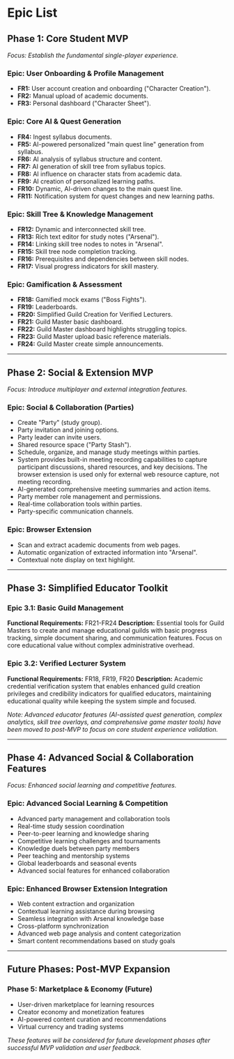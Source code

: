 # **Epic List**

## **Phase 1: Core Student MVP**
*Focus: Establish the fundamental single-player experience.* 

### **Epic: User Onboarding & Profile Management**
*   **FR1:** User account creation and onboarding ("Character Creation").
*   **FR2:** Manual upload of academic documents.
*   **FR3:** Personal dashboard ("Character Sheet").

### **Epic: Core AI & Quest Generation**
*   **FR4:** Ingest syllabus documents.
*   **FR5:** AI-powered personalized "main quest line" generation from syllabus.
*   **FR6:** AI analysis of syllabus structure and content.
*   **FR7:** AI generation of skill tree from syllabus topics.
*   **FR8:** AI influence on character stats from academic data.
*   **FR9:** AI creation of personalized learning paths.
*   **FR10:** Dynamic, AI-driven changes to the main quest line.
*   **FR11:** Notification system for quest changes and new learning paths.

### **Epic: Skill Tree & Knowledge Management**
*   **FR12:** Dynamic and interconnected skill tree.
*   **FR13:** Rich text editor for study notes ("Arsenal").
*   **FR14:** Linking skill tree nodes to notes in "Arsenal".
*   **FR15:** Skill tree node completion tracking.
*   **FR16:** Prerequisites and dependencies between skill nodes.
*   **FR17:** Visual progress indicators for skill mastery.

### **Epic: Gamification & Assessment**
*   **FR18:** Gamified mock exams ("Boss Fights").
*   **FR19:** Leaderboards.
*   **FR20:** Simplified Guild Creation for Verified Lecturers.
*   **FR21:** Guild Master basic dashboard.
*   **FR22:** Guild Master dashboard highlights struggling topics.
*   **FR23:** Guild Master upload basic reference materials.
*   **FR24:** Guild Master create simple announcements.

---

## **Phase 2: Social & Extension MVP**
*Focus: Introduce multiplayer and external integration features.*

### **Epic: Social & Collaboration (Parties)**
*   Create "Party" (study group).
*   Party invitation and joining options.
*   Party leader can invite users.
*   Shared resource space ("Party Stash").
*   Schedule, organize, and manage study meetings within parties.
*   System provides built-in meeting recording capabilities to capture participant discussions, shared resources, and key decisions. The browser extension is used only for external web resource capture, not meeting recording.
*   AI-generated comprehensive meeting summaries and action items.
*   Party member role management and permissions.
*   Real-time collaboration tools within parties.
*   Party-specific communication channels.

### **Epic: Browser Extension**
*   Scan and extract academic documents from web pages.
*   Automatic organization of extracted information into "Arsenal".
*   Contextual note display on text highlight.

---

## **Phase 3: Simplified Educator Toolkit**

### **Epic 3.1: Basic Guild Management**
**Functional Requirements:** FR21-FR24
**Description:** Essential tools for Guild Masters to create and manage educational guilds with basic progress tracking, simple document sharing, and communication features. Focus on core educational value without complex administrative overhead.

### **Epic 3.2: Verified Lecturer System**
**Functional Requirements:** FR18, FR19, FR20
**Description:** Academic credential verification system that enables enhanced guild creation privileges and credibility indicators for qualified educators, maintaining educational quality while keeping the system simple and focused.

*Note: Advanced educator features (AI-assisted quest generation, complex analytics, skill tree overlays, and comprehensive game master tools) have been moved to post-MVP to focus on core student experience validation.*

---

## **Phase 4: Advanced Social & Collaboration Features**
*Focus: Enhanced social learning and competitive features.*

### **Epic: Advanced Social Learning & Competition**
*   Advanced party management and collaboration tools
*   Real-time study session coordination
*   Peer-to-peer learning and knowledge sharing
*   Competitive learning challenges and tournaments
*   Knowledge duels between party members
*   Peer teaching and mentorship systems
*   Global leaderboards and seasonal events
*   Advanced social features for enhanced collaboration

### **Epic: Enhanced Browser Extension Integration**
*   Web content extraction and organization
*   Contextual learning assistance during browsing
*   Seamless integration with Arsenal knowledge base
*   Cross-platform synchronization
*   Advanced web page analysis and content categorization
*   Smart content recommendations based on study goals

---

## **Future Phases: Post-MVP Expansion**

### **Phase 5: Marketplace & Economy** (Future)
- User-driven marketplace for learning resources
- Creator economy and monetization features
- AI-powered content curation and recommendations
- Virtual currency and trading systems

*These features will be considered for future development phases after successful MVP validation and user feedback.*